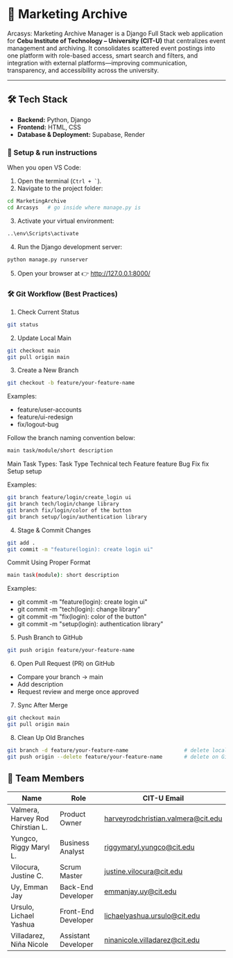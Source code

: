 # 📂 Marketing Archive  

Arcasys: Marketing Archive Manager is a Django Full Stack web application for **Cebu Institute of Technology – University (CIT-U)** that centralizes event management and archiving. It consolidates scattered event postings into one platform with role-based access, smart search and filters, and integration with external platforms—improving communication, transparency, and accessibility across the university. 

---

## 🛠 Tech Stack  
- **Backend:** Python, Django  
- **Frontend:** HTML, CSS  
- **Database & Deployment:** Supabase, Render
  

### 🚀 Setup & run instructions

When you open VS Code:  

1. Open the terminal (`` Ctrl + ` ``).  
2. Navigate to the project folder:  
```bash
cd MarketingArchive
cd Arcasys   # go inside where manage.py is
```
3. Activate your virtual environment:
```bash
..\env\Scripts\activate
```
4. Run the Django development server:
```bash
python manage.py runserver
```
5. Open your browser at 👉 http://127.0.0.1:8000/

### 🛠 Git Workflow (Best Practices)
1. Check Current Status
```bash
git status
```
2. Update Local Main
```bash
git checkout main
git pull origin main
```
3. Create a New Branch
```bash
git checkout -b feature/your-feature-name
```
Examples:
- feature/user-accounts
- feature/ui-redesign
- fix/logout-bug

Follow the branch naming convention below:
```bash
main task/module/short description
```
Main Task Types:
Task           Type 
Technical      tech
Feature        feature
Bug Fix        fix
Setup          setup

Examples:
```bash
git branch feature/login/create_login ui
git branch tech/login/change library
git branch fix/login/color of the button
git branch setup/login/authentication library
```

4. Stage & Commit Changes
```bash
git add .
git commit -m "feature(login): create login ui"
```
Commit Using Proper Format
```bash
main task(module): short description
```
Examples:
- git commit -m "feature(login): create login ui"
- git commit -m "tech(login): change library"
- git commit -m "fix(login): color of the button"
- git commit -m "setup(login): authentication library"

5. Push Branch to GitHub
```bash
git push origin feature/your-feature-name
```
6. Open Pull Request (PR) on GitHub
- Compare your branch → main
- Add description
- Request review and merge once approved

7. Sync After Merge
```bash
git checkout main
git pull origin main
```

8. Clean Up Old Branches
```bash
git branch -d feature/your-feature-name                  # delete locally
git push origin --delete feature/your-feature-name       # delete on GitHub
```

## 👥 Team Members  

| Name                             | Role                | CIT-U Email                                |
|----------------------------------|---------------------|--------------------------------------------|
| Valmera, Harvey Rod Chirstian L. | Product Owner       | harveyrodchristian.valmera@cit.edu         |
| Yungco, Riggy Maryl L.           | Business Analyst    | riggymaryl.yungco@cit.edu                  |
| Vilocura, Justine C.             | Scrum Master        | justine.vilocura@cit.edu                   |
| Uy, Emman Jay                    | Back-End Developer  | emmanjay.uy@cit.edu                        |
| Ursulo, Lichael Yashua           | Front-End Developer | lichaelyashua.ursulo@cit.edu               |
| Villadarez, Niña Nicole          | Assistant Developer | ninanicole.villadarez@cit.edu              |





